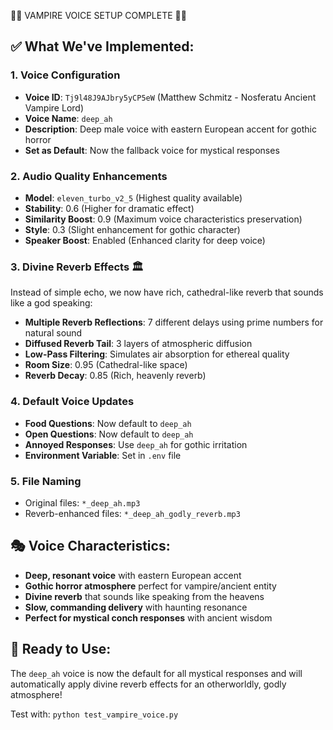 🧛‍♂️ VAMPIRE VOICE SETUP COMPLETE 🧛‍♂️

## ✅ What We've Implemented:

### 1. **Voice Configuration**

- **Voice ID**: `Tj9l48J9AJbry5yCP5eW` (Matthew Schmitz - Nosferatu Ancient Vampire Lord)
- **Voice Name**: `deep_ah`
- **Description**: Deep male voice with eastern European accent for gothic horror
- **Set as Default**: Now the fallback voice for mystical responses

### 2. **Audio Quality Enhancements**

- **Model**: `eleven_turbo_v2_5` (Highest quality available)
- **Stability**: 0.6 (Higher for dramatic effect)
- **Similarity Boost**: 0.9 (Maximum voice characteristics preservation)
- **Style**: 0.3 (Slight enhancement for gothic character)
- **Speaker Boost**: Enabled (Enhanced clarity for deep voice)

### 3. **Divine Reverb Effects** 🏛️

Instead of simple echo, we now have rich, cathedral-like reverb that sounds like a god speaking:

- **Multiple Reverb Reflections**: 7 different delays using prime numbers for natural sound
- **Diffused Reverb Tail**: 3 layers of atmospheric diffusion
- **Low-Pass Filtering**: Simulates air absorption for ethereal quality
- **Room Size**: 0.95 (Cathedral-like space)
- **Reverb Decay**: 0.85 (Rich, heavenly reverb)

### 4. **Default Voice Updates**

- **Food Questions**: Now default to `deep_ah`
- **Open Questions**: Now default to `deep_ah`
- **Annoyed Responses**: Use `deep_ah` for gothic irritation
- **Environment Variable**: Set in `.env` file

### 5. **File Naming**

- Original files: `*_deep_ah.mp3`
- Reverb-enhanced files: `*_deep_ah_godly_reverb.mp3`

## 🎭 Voice Characteristics:

- **Deep, resonant voice** with eastern European accent
- **Gothic horror atmosphere** perfect for vampire/ancient entity
- **Divine reverb** that sounds like speaking from the heavens
- **Slow, commanding delivery** with haunting resonance
- **Perfect for mystical conch responses** with ancient wisdom

## 🚀 Ready to Use:

The `deep_ah` voice is now the default for all mystical responses and will automatically apply divine reverb effects for an otherworldly, godly atmosphere!

Test with: `python test_vampire_voice.py`
